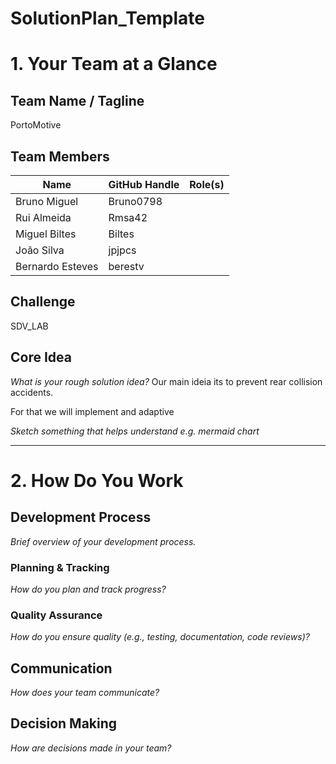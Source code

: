 # SolutionPlan_Template

# 1. Your Team at a Glance

## Team Name / Tagline  
PortoMotive

## Team Members  
|      Name      | GitHub Handle | Role(s) |
|----------------|---------------|---------|
|  Bruno Miguel  |    Bruno0798  |         |
|  Rui Almeida   |     Rmsa42    |         |
|  Miguel Biltes |     Biltes    |         |
|   João Silva   |     jpjpcs    |         |
|Bernardo Esteves|    berestv    |         |

## Challenge  
SDV_LAB

## Core Idea  
*What is your rough solution idea?*
Our main ideia its to prevent rear collision accidents.

For that we will implement and adaptive 


*Sketch something that helps understand e.g. mermaid chart*

---

# 2. How Do You Work

## Development Process  
*Brief overview of your development process.*

### Planning & Tracking  
*How do you plan and track progress?*

### Quality Assurance  
*How do you ensure quality (e.g., testing, documentation, code reviews)?*

## Communication  
*How does your team communicate?*

## Decision Making  
*How are decisions made in your team?*
